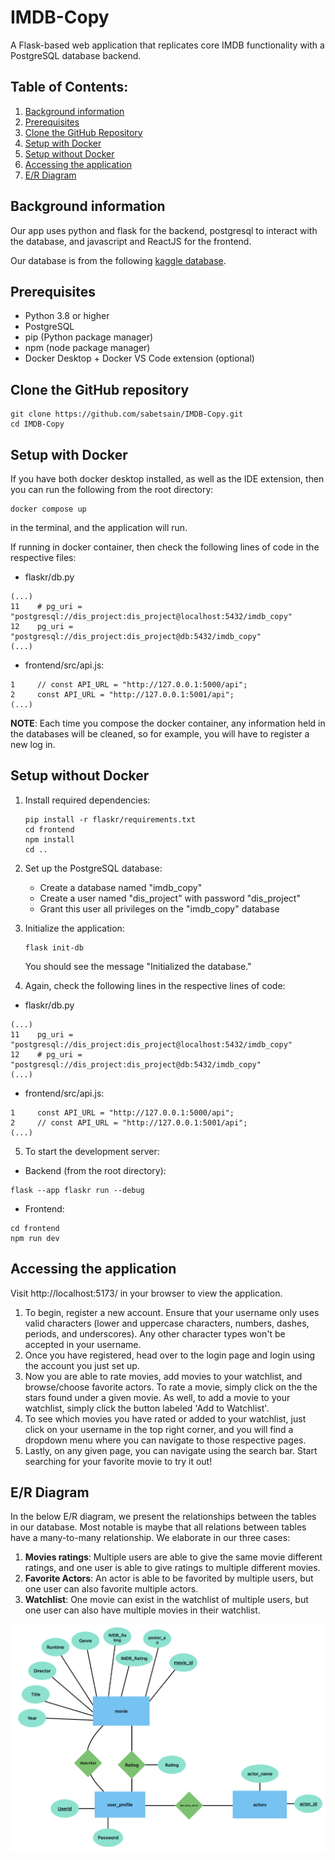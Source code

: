 # IMDB-Copy

A Flask-based web application that replicates core IMDB functionality with a PostgreSQL database backend.

## Table of Contents:
1. [Background information](#background-information)
2. [Prerequisites](#prerequisites)
3. [Clone the GitHub Repository](#clone-the-github-repository)
4. [Setup with Docker](#setup-with-docker)
5. [Setup without Docker](#setup-without-docker)
6. [Accessing the application](#accessing-the-application)
7. [E/R Diagram](#er-diagram)

## Background information
Our app uses python and flask for the backend, postgresql to interact with the database, and javascript and ReactJS for the 
frontend. 

Our database is from the following [kaggle database](https://www.kaggle.com/datasets/harshitshankhdhar/imdb-dataset-of-top-1000-movies-and-tv-shows).

## Prerequisites
- Python 3.8 or higher
- PostgreSQL
- pip (Python package manager)
- npm (node package manager)
- Docker Desktop + Docker VS Code extension (optional)

## Clone the GitHub repository
```
git clone https://github.com/sabetsain/IMDB-Copy.git
cd IMDB-Copy
```

## Setup with Docker
If you have both docker desktop installed, as well as the IDE extension, then you can run the following
from the root directory:
```
docker compose up
```
in the terminal, and the application will run.

If running in docker container, then check the following lines of code in the respective files:
* flaskr/db.py 
```
(...)
11    # pg_uri = "postgresql://dis_project:dis_project@localhost:5432/imdb_copy"
12    pg_uri = "postgresql://dis_project:dis_project@db:5432/imdb_copy"
(...)
```
* frontend/src/api.js:
```
1     // const API_URL = "http://127.0.0.1:5000/api";
2     const API_URL = "http://127.0.0.1:5001/api";
(...)
```
**NOTE**: Each time you compose the docker container, any information held in the databases will be cleaned, so
for example, you will have to register a new log in.

## Setup without Docker
1. Install required dependencies:
   ```
   pip install -r flaskr/requirements.txt
   cd frontend
   npm install
   cd ..
   ```

2. Set up the PostgreSQL database:
   - Create a database named "imdb_copy"
   - Create a user named "dis_project" with password "dis_project"
   - Grant this user all privileges on the "imdb_copy" database

3. Initialize the application:
   ```
   flask init-db
   ```
   You should see the message "Initialized the database."

4. Again, check the following lines in the respective lines of code:
* flaskr/db.py 
```
(...)
11    pg_uri = "postgresql://dis_project:dis_project@localhost:5432/imdb_copy"
12    # pg_uri = "postgresql://dis_project:dis_project@db:5432/imdb_copy"
(...)
```
* frontend/src/api.js:
```
1     const API_URL = "http://127.0.0.1:5000/api";
2     // const API_URL = "http://127.0.0.1:5001/api";
(...)
```

5. To start the development server:
* Backend (from the root directory):
```
flask --app flaskr run --debug
```
* Frontend:
```
cd frontend
npm run dev
```

## Accessing the application
Visit http://localhost:5173/ in your browser to view the application.

1. To begin, register a new account. Ensure that your username only uses valid characters (lower and uppercase characters,
numbers, dashes, periods, and underscores). Any other character types won't be accepted in your username.
2. Once you have registered, head over to the login page and login using the account you just set up.
3. Now you are able to rate movies, add movies to your watchlist, and browse/choose favorite actors. To rate a movie,
simply click on the the stars found under a given movie. As well, to add a movie to your watchlist, simply click the button
labeled 'Add to Watchlist'.
4. To see which movies you have rated or added to your watchlist, just click on your username in the top right corner, and 
you will find a dropdown menu where you can navigate to those respective pages.
5. Lastly, on any given page, you can navigate using the search bar. Start searching for your favorite movie to try it out!

## E/R Diagram
In the below E/R diagram, we present the relationships between the tables in our database. Most notable is maybe that all 
relations between tables have a many-to-many relationship. We elaborate in our three cases:

1. **Movies ratings**: Multiple users are able to give the same movie different ratings, and one user is able to give ratings 
to multiple different movies.
2. **Favorite Actors**: An actor is able to be favorited by multiple users, but one user can also favorite multiple actors.
3. **Watchlist**: One movie can exist in the watchlist of multiple users, but one user can also have multiple movies in 
their watchlist.

![E/R Diagram](./data/E:R%20Diagram%20DIS%20Project.png)